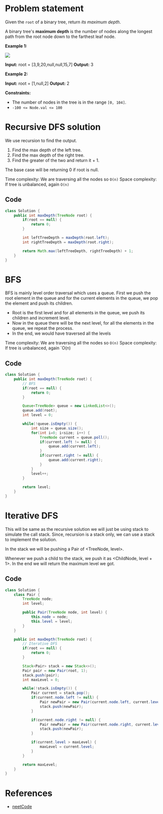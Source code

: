 # Problem statement

Given the `root` of a binary tree, return _its maximum depth_.

A binary tree's **maximum depth** is the number of nodes along the longest path from the root node down to the farthest leaf node.

**Example 1:**

![](https://assets.leetcode.com/uploads/2020/11/26/tmp-tree.jpg)

**Input:** root = \[3,9,20,null,null,15,7]
**Output:** 3

**Example 2:**

**Input:** root = \[1,null,2]
**Output:** 2

**Constraints:**

- The number of nodes in the tree is in the range `[0, 104]`.
- `-100 <= Node.val <= 100`

# Recursive DFS solution

We use recursion to find the output. 

1. Find the max depth of the left tree.
2. Find the max depth of the right tree.
3. Find the greater of the two and return it + 1.

The base case will be returning 0 if root is null.

Time complexity: We are traversing all the nodes so `O(n)`
Space complexity: If tree is unbalanced, again `O(n)`

## Code

```java
class Solution {
    public int maxDepth(TreeNode root) {
        if(root == null) {
            return 0;
        }

        int leftTreeDepth = maxDepth(root.left);
        int rightTreeDepth = maxDepth(root.right);

        return Math.max(leftTreeDepth, rightTreeDepth) + 1;
    }
}
```

# BFS

BFS is mainly level order traversal which uses a queue. First we push the root element in the queue and for the current elements in the queue, we pop the element and push its children.

- Root is the first level and for all elements in the queue, we push its children and increment level.
- Now in the queue there will be the next level, for all the elements in the queue, we repeat the process.
- In the end, we would have traversed all the levels

Time complexity: We are traversing all the nodes so `O(n)`
Space complexity: If tree is unbalanced, again `O(n)

## Code

```java
class Solution {
    public int maxDepth(TreeNode root) {
        // BFS
        if(root == null) {
            return 0;
        }

        Queue<TreeNode> queue = new LinkedList<>();
        queue.add(root);
        int level = 0;

        while(!queue.isEmpty()) {
            int size = queue.size();
            for(int i=0; i<size; i++) {
                TreeNode current = queue.poll();
                if(current.left != null) {
                    queue.add(current.left);
                }
                if(current.right != null) {
                    queue.add(current.right);
                }
            }
            level++;
        }
        
        return level;
    }
}
```

# Iterative DFS

This will be same as the recursive solution we will just be using stack to simulate the call stack. Since, recursion is a stack only, we can use a stack to implement the solution.

In the stack we will be pushing a Pair of <TreeNode, level>.

Whenever we push a child to the stack, we push it as <ChildNode, level + 1>. In the end we will return the maximum level we got.

## Code

```java
class Solution {
    class Pair {
        TreeNode node;
        int level;

        public Pair(TreeNode node, int level) {
            this.node = node;
            this.level = level;
        }
    }

    public int maxDepth(TreeNode root) {
        // Iterative DFS
        if(root == null) {
            return 0;
        }

        Stack<Pair> stack = new Stack<>();
        Pair pair = new Pair(root, 1);
        stack.push(pair);
        int maxLevel = 0;

        while(!stack.isEmpty()) {
            Pair current = stack.pop();
            if(current.node.left != null) {
                Pair newPair = new Pair(current.node.left, current.level + 1);
                stack.push(newPair);
            }

            if(current.node.right != null) {
                Pair newPair = new Pair(current.node.right, current.level + 1);
                stack.push(newPair);
            }

            if(current.level > maxLevel) {
                maxLevel = current.level;
            }
        }

        return maxLevel;
    }
}
```

# References

- [neetCode](https://www.youtube.com/watch?v=hTM3phVI6YQ)
